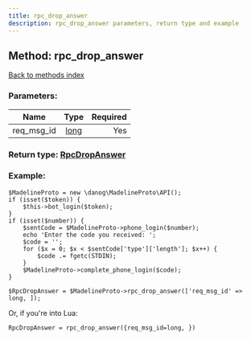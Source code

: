 ```yaml
---
title: rpc_drop_answer
description: rpc_drop_answer parameters, return type and example
---
```

## Method: rpc\_drop\_answer  
[Back to methods index](index.md)


### Parameters:

| Name     |    Type       | Required |
|----------|:-------------:|---------:|
|req\_msg\_id|[long](../types/long.md) | Yes|


### Return type: [RpcDropAnswer](../types/RpcDropAnswer.md)

### Example:


```
$MadelineProto = new \danog\MadelineProto\API();
if (isset($token)) {
    $this->bot_login($token);
}
if (isset($number)) {
    $sentCode = $MadelineProto->phone_login($number);
    echo 'Enter the code you received: ';
    $code = '';
    for ($x = 0; $x < $sentCode['type']['length']; $x++) {
        $code .= fgetc(STDIN);
    }
    $MadelineProto->complete_phone_login($code);
}

$RpcDropAnswer = $MadelineProto->rpc_drop_answer(['req_msg_id' => long, ]);
```

Or, if you're into Lua:

```
RpcDropAnswer = rpc_drop_answer({req_msg_id=long, })
```

